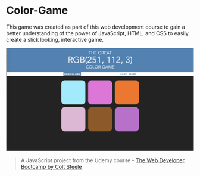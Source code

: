# Color-Game
This game was created as part of this web development course to gain a better understanding of the power of JavaScript, HTML, and CSS to easily create a slick looking, interactive game. 

![color-game](color-game.png)

> A JavaScript project from the Udemy course - [The Web Developer Bootcamp by Colt Steele](https://www.udemy.com/the-web-developer-bootcamp/)


